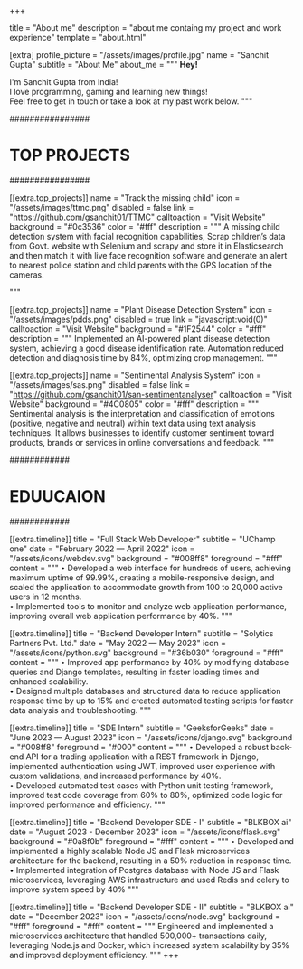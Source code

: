 +++

title = "About me"
description = "about me containg my project and work experience"
template = "about.html"

[extra]
profile_picture = "/assets/images/profile.jpg"
name = "Sanchit Gupta"
subtitle = "About Me"
about_me = """
**Hey!**

I'm Sanchit Gupta from India!  
I love programming, gaming and learning new things!  
Feel free to get in touch or take a look at my past work below.
"""

################
# TOP PROJECTS #
################

[[extra.top_projects]]
name = "Track the missing child"
icon = "/assets/images/ttmc.png"
disabled = false
link = "https://github.com/gsanchit01/TTMC"
calltoaction = "Visit Website"
background = "#0c3536"
color = "#fff"
description = """
A missing child detection system with facial recognition capabilities, Scrap children’s data from Govt. website with Selenium and scrapy and store it in Elasticsearch and then match it with live face recognition software and generate an alert to nearest police station and child parents with the GPS location of the cameras.

"""

[[extra.top_projects]]
name = "Plant Disease Detection System"
icon = "/assets/images/pdds.png"
disabled = true
link = "javascript:void(0)"
calltoaction = "Visit Website"
background = "#1F2544"
color = "#fff"
description = """
Implemented an AI-powered plant disease detection system, achieving a good disease identification rate. Automation reduced detection and diagnosis time by 84%, optimizing crop management.
"""

[[extra.top_projects]]
name = "Sentimental Analysis System"
icon = "/assets/images/sas.png"
disabled = false
link = "https://github.com/gsanchit01/san-sentimentanalyser"
calltoaction = "Visit Website"
background = "#4C0805"
color = "#fff"
description = """
Sentimental analysis is the interpretation and classification of emotions (positive, negative and neutral) within text data using text analysis techniques. It allows businesses to identify customer sentiment toward products, brands or services in online conversations and feedback.
"""

############
# EDUUCAION #
############

[[extra.timeline]]
title = "Full Stack Web Developer"
subtitle = "UChamp one"
date = "February 2022 — April 2022"
icon = "/assets/icons/webdev.svg"
background = "#008ff8"
foreground = "#fff"
content = """
• Developed a web interface for hundreds of users, achieving maximum uptime of 99.99%, 
creating a mobile-responsive design, and scaled the application to accommodate growth 
from 100 to 20,000 active users in 12 months.  
• Implemented tools to monitor and analyze web application performance, improving overall 
web application performance by 40%.
"""

[[extra.timeline]]
title = "Backend Developer Intern"
subtitle = "Solytics Partners Pvt. Ltd."
date = "May 2022 — May 2023"
icon = "/assets/icons/python.svg"
background = "#36b030"
foreground = "#fff"
content = """
• Improved app performance by 40% by modifying database queries and Django templates, 
resulting in faster loading times and enhanced scalability.  
• Designed multiple databases and structured data to reduce application response time by up 
to 15% and created automated testing scripts for faster data analysis and troubleshooting.
"""

[[extra.timeline]]
title = "SDE Intern"
subtitle = "GeeksforGeeks"
date = "June 2023 — August 2023"
icon = "/assets/icons/django.svg"
background = "#008ff8"
foreground = "#000"
content = """
• Developed a robust back-end API for a trading application with a REST framework in Django, 
implemented authentication using JWT, improved user experience with custom validations, 
and increased performance by 40%.  
• Developed automated test cases with Python unit testing framework, improved test code 
coverage from 60% to 80%, optimized code logic for improved performance and efficiency.
"""

[[extra.timeline]]
title = "Backend Developer SDE - I"
subtitle = "BLKBOX ai"
date = "August 2023 - December 2023"
icon = "/assets/icons/flask.svg"
background = "#0a8f0b"
foreground = "#fff"
content = """
• Developed and implemented a highly scalable Node JS and Flask microservices architecture 
for the backend, resulting in a 50% reduction in response time.  
• Implemented integration of Postgres database with Node JS and Flask microservices, 
leveraging AWS infrastructure and used Redis and celery to improve system speed by 40%
"""

[[extra.timeline]]
title = "Backend Developer SDE - II"
subtitle = "BLKBOX ai"
date = "December 2023"
icon = "/assets/icons/node.svg"
background = "#fff"
foreground = "#fff"
content = """
Engineered and implemented a microservices architecture that handled 500,000+ 
transactions daily, leveraging Node.js and Docker, which increased system scalability by 
35% and improved deployment efficiency.
"""
+++
